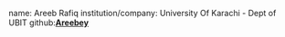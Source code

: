 name: Areeb Rafiq
institution/company: University Of Karachi - Dept of UBIT
github:[**Areebey**](https://github.com/Areebey)
